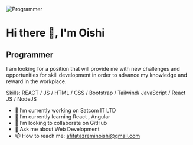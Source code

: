 ![Programmer](https://media-exp1.licdn.com/dms/image/C4D16AQGnesqdtYCqTg/profile-displaybackgroundimage-shrink_200_800/0/1654625779121?e=1668038400&v=beta&t=jIzRD9e8bqTgadoPw1unvnFFg63I-VcH0ESK-UAzh74)

# Hi there 👋, I'm Oishi
## Programmer

I am looking for a position that will provide me with new challenges and opportunities for skill development in order to advance my knowledge and reward in the workplace.

Skills:  REACT / JS / HTML / CSS / Bootstrap / Tailwind/ JavaScript / React JS / NodeJS 

- 🔭 I’m currently working on Satcom IT LTD 
- 🌱 I’m currently learning React , Angular 
- 👯 I’m looking to collaborate on GitHub 
- 💬 Ask me about Web Development 
- 📫 How to reach me: afifatazreminoishi@gmail.com 



